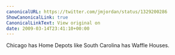 ```yaml
---
canonicalURL: https://twitter.com/jmjordan/status/1329200286
ShowCanonicalLink: true
CanonicalLinkText: View original on
date: 2009-03-14T23:41:10+00:00
---
```

Chicago has Home Depots like South Carolina has Waffle Houses.